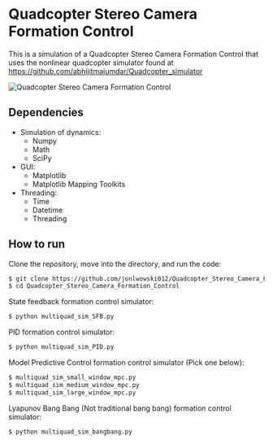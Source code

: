 # Quadcopter Stereo Camera Formation Control
This is a simulation of a Quadcopter Stereo Camera Formation Control that uses the nonlinear quadcopter simulator found at https://github.com/abhijitmajumdar/Quadcopter_simulator

![Quadcopter Stereo Camera Formation Control](/formctrl.gif?raw=true "formctrl")

## Dependencies
- Simulation of dynamics:
    - Numpy
    - Math
    - SciPy
- GUI:
    - Matplotlib
    - Matplotlib Mapping Toolkits
- Threading:
    - Time
    - Datetime
    - Threading

## How to run
Clone the repository, move into the directory, and run the code:
```sh
$ git clone https://github.com/jonlwowski012/Quadcopter_Stereo_Camera_Formation_Control.git
$ cd Quadcopter_Stereo_Camera_Formation_Control
```
State feedback formation control simulator:
```sh
$ python multiquad_sim_SFB.py
```
PID formation control simulator:
```sh
$ python multiquad_sim_PID.py
```
Model Predictive Control formation control simulator (Pick one below):
```sh
$ multiquad_sim_small_window_mpc.py
$ multiquad_sim_medium_window_mpc.py
$ multiquad_sim_large_window_mpc.py
```
Lyapunov Bang Bang (Not traditional bang bang) formation control simulator:
```sh
$ python multiquad_sim_bangbang.py
```

